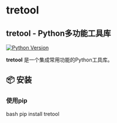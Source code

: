 # tretool

## tretool - Python多功能工具库

[![Python Version](https://img.shields.io/badge/python-3.8%2B-blue)](https://www.python.org/)

**tretool** 是一个集成常用功能的Python工具库。

## 📦 安装

### 使用pip
bash
pip install tretool
